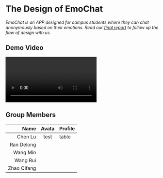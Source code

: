 # The Design of EmoChat
*EmoChat is an APP designed for campus students where they can chat anonymously based on their emotions. Read our [final report](./test.mp4) to follow up the flow of design with us.*  

## Demo Video

<video></video>

## Group Members
| Name | Avata | Profile |
| --------------: | :---------: | :---------- |
|Chen Lu|test|table|
|Ran Delong|||
|Wang Min|||
|Wang Rui|||
|Zhao Qifang|||
